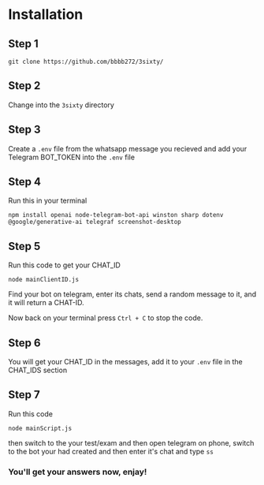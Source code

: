 # Installation

## Step 1

```
git clone https://github.com/bbbb272/3sixty/
```


## Step 2

Change into the `3sixty` directory


## Step 3

Create a `.env` file from the whatsapp message you recieved and add your Telegram BOT_TOKEN into the `.env` file


## Step 4

Run this in your terminal

```angular2html
npm install openai node-telegram-bot-api winston sharp dotenv @google/generative-ai telegraf screenshot-desktop
```

## Step 5

Run this code to get your CHAT_ID

```
node mainClientID.js
```

Find your bot on telegram, enter its chats, send a random message to it, and it will return a CHAT-ID. 

Now back on your terminal press ` Ctrl + C ` to stop the code.

## Step 6

You will get your CHAT_ID in the messages, add it to your `.env` file in the CHAT_IDS section


## Step 7

Run this code

```
node mainScript.js
```

then switch to the your test/exam and then open telegram on phone, switch to the bot your had created and then enter it's chat and type `ss`


### You'll get your answers now, enjay!
